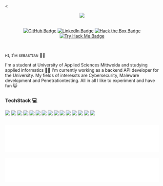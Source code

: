 <<div id="header" align="center">
  <img src="https://media.tenor.com/v2es7QGjFfoAAAAi/raul-senes-gamer.gif" width="100"/>
  <p>
      <br>
      <a href="https://github.com/SirQuacksALot"><img src="https://img.shields.io/badge/GitHub-100000?style=for-the-badge&logo=github&logoColor=white" alt="GitHub Badge"/></a>
      <a href="https://www.linkedin.com/in/sebastian-gla%C3%9F-58a917225/"><img src="https://img.shields.io/badge/LinkedIn-blue?style=for-the-badge&logo=linkedin&logoColor=white" alt="LinkedIn Badge"/></a>
      <a href="https://app.hackthebox.com/profile/1613228"><img src="https://img.shields.io/badge/-HackTheBox-%239FEF00?style=for-the-badge&logo=hackthebox&logoColor=white" alt="Hack the Box Badge"/></a>
      <a href="https://tryhackme.com/r/p/0bs3rv"><img src="https://img.shields.io/badge/-TryHackMe-%23212C42?style=for-the-badge&logo=tryhackme&logoColor=white" alt="Try Hack Me Badge"/></a>
  </p>
    <img src="https://komarev.com/ghpvc/?username=SirQuacksALot&style=for-the-badge&color=blue" alt=""/>
</div>

<p size="2rem">ʜɪ, ɪ'ᴍ ѕᴇʙᴀѕᴛɪᴀɴ 👋🏻<p>

I'm a student at University of Applied Sciences Mittweida and studying applied informatics 👨‍🎓 I'm currently working as a backend API developer for the University. My fields of interessts are Cybersecurity, Maleware development and Penetrationtesting. All in all I like to experiment and have fun 😺

##

### TechStack 💻

<img src="https://img.shields.io/badge/-C++-blue?style=for-the-badge&logo=cplusplus"> <img src="https://img.shields.io/badge/PHP-777BB4?style=for-the-badge&logo=php&logoColor=white">  <img src="https://img.shields.io/badge/Java-ED8B00?style=for-the-badge&logo=openjdk&logoColor=white"> <img src="https://img.shields.io/badge/python-3670A0?style=for-the-badge&logo=python&logoColor=ffdd54"> <img src="https://img.shields.io/badge/bash_script-%23121011.svg?style=for-the-badge&logo=gnu-bash&logoColor=white">
<img src="https://img.shields.io/badge/Visual%20Studio%20Code-0078d7.svg?style=for-the-badge&logo=visual-studio-code&logoColor=white"> <img src="https://img.shields.io/badge/IntelliJIDEA-000000.svg?style=for-the-badge&logo=intellij-idea&logoColor=white"> <img src="https://img.shields.io/badge/github-%23121011.svg?style=for-the-badge&logo=github&logoColor=white"> <img src="https://img.shields.io/badge/git-%23F05033.svg?style=for-the-badge&logo=git&logoColor=white"> <img src="https://img.shields.io/badge/github%20actions-%232671E5.svg?style=for-the-badge&logo=githubactions&logoColor=white"> <img src="https://img.shields.io/badge/docker-%230db7ed.svg?style=for-the-badge&logo=docker&logoColor=white"> <img src="https://img.shields.io/badge/Notion-%23000000.svg?style=for-the-badge&logo=notion&logoColor=white"> <img src="https://img.shields.io/badge/Obsidian-%23483699.svg?style=for-the-badge&logo=obsidian&logoColor=white"> <img src="https://img.shields.io/badge/proxmox-proxmox?style=for-the-badge&logo=proxmox&logoColor=%23E57000&labelColor=%232b2a33&color=%232b2a33"> <img src="https://img.shields.io/badge/NIX-5277C3.svg?style=for-the-badge&logo=NixOS&logoColor=white">

##

<!-- ![Metrics](/github-metrics.svg) -->

<div id="footer" align="center">
  <img src="https://github.com/SirQuacksALot/SirQuacksALot/blob/master/metrics.plugin.languages.indepth.svg"><br><br>
  <img src="https://github.com/SirQuacksALot/SirQuacksALot/blob/master/metrics.plugin.topics.icons.svg"><br><br>
  <!-- <img src="https://github.com/SirQuacksALot/SirQuacksALot/blob/master/metrics.plugin.achievements.compact.svg"> -->
</div>
